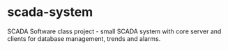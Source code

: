 # scada-system
SCADA Software class project - small SCADA system with core server and clients for database management, trends and alarms.
